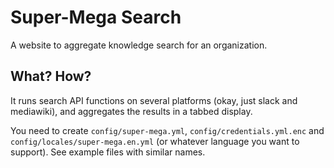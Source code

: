 # Super-Mega Search

A website to aggregate knowledge search for an organization.

## What? How?

It runs search API functions on several platforms (okay, just slack and mediawiki),
and aggregates the results in a tabbed display.

You need to create `config/super-mega.yml`, `config/credentials.yml.enc` and
`config/locales/super-mega.en.yml` (or whatever language you want to support).
See example files with similar names.
